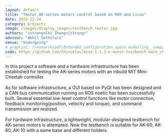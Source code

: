 ```yaml
---
layout: default
title: "Tmotor AK-series motors control based on ROS and Linux"
date: 2022-12-24
category: projects
image: /images/display_images/testbench_tmotor.jpg
authors: "<strong>Chi Zhang</strong>"
advisor: "Akhil Sathuluri"
venue: "Undergoing"
# preprint: /research/pdf/Extended_configuration_space_modelling__comparison_and_real_time_simulation_of_Lagrangian_dynamics_formulations_of_parallel_manipulators.pdf
code: https://github.com/Chiniklas/diva-1.1.3-v-motor-testbench-main_chi
---
```

In this project a software and a hardware infrastructure has been established for testing the AK-series motors with an inbuild MIT Mini-Cheetah controller.<br><br>
As for software infrastructure, a GUI based on PyQt has been designed and a CAN bus communication running on ROS noetic has been successfully built. Several essential low-level control functions like motor connection, feedback monitoring(position, velocity and torque), and command transmission are realized.<br><br>
For hardware infrastructure, a lightweight, modular-designed testbench for AK-series motors is attempted. Now the testbench is suitable for AK-60, AK-80, AK-10 with a same base and different holders.

